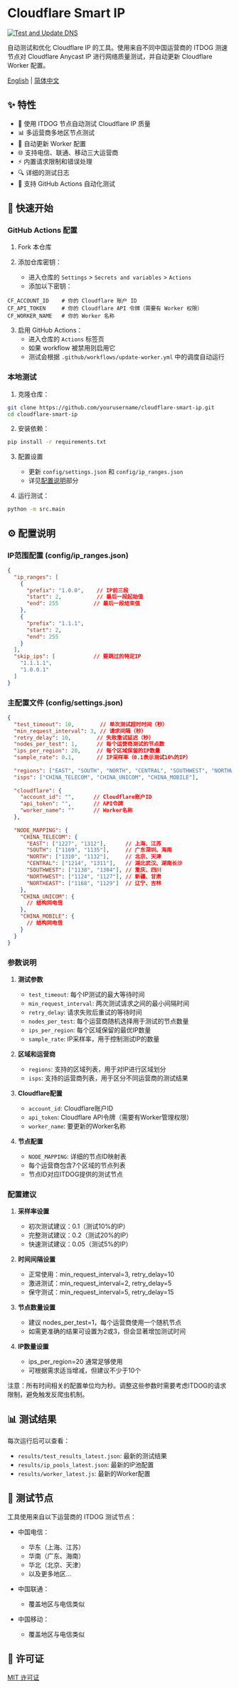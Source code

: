 # Cloudflare Smart IP

[![Test and Update DNS](https://github.com/FutureUnreal/Cloudflare-Smart-IP/actions/workflows/update-worker.yml/badge.svg)](https://github.com/FutureUnreal/Cloudflare-Smart-IP/actions/workflows/update-worker.yml)

自动测试和优化 Cloudflare IP 的工具。使用来自不同中国运营商的 ITDOG 测速节点对 Cloudflare Anycast IP 进行网络质量测试，并自动更新 Cloudflare Worker 配置。

[English](./README.md) | [简体中文](#简体中文)

## ✨ 特性

- 🚀 使用 ITDOG 节点自动测试 Cloudflare IP 质量
- 📊 多运营商多地区节点测试
- 🔄 自动更新 Worker 配置
- 🌐 支持电信、联通、移动三大运营商
- ⚡ 内置请求限制和错误处理
- 🔍 详细的测试日志
- 🤖 支持 GitHub Actions 自动化测试

## 🚀 快速开始

### GitHub Actions 配置

1. Fork 本仓库

2. 添加仓库密钥：
   - 进入仓库的 `Settings` > `Secrets and variables` > `Actions`
   - 添加以下密钥：
```
CF_ACCOUNT_ID    # 你的 Cloudflare 账户 ID
CF_API_TOKEN     # 你的 Cloudflare API 令牌（需要有 Worker 权限）
CF_WORKER_NAME   # 你的 Worker 名称
```

3. 启用 GitHub Actions：
   - 进入仓库的 `Actions` 标签页
   - 如果 workflow 被禁用则启用它
   - 测试会根据 `.github/workflows/update-worker.yml` 中的调度自动运行

### 本地测试

1. 克隆仓库：
```bash
git clone https://github.com/yourusername/cloudflare-smart-ip.git
cd cloudflare-smart-ip
```

2. 安装依赖：
```bash
pip install -r requirements.txt
```

3. 配置设置
   - 更新 `config/settings.json` 和 `config/ip_ranges.json`
   - 详见[配置说明](#%EF%B8%8F-配置说明)部分

4. 运行测试：
```bash
python -m src.main
```

## ⚙️ 配置说明

### IP范围配置 (config/ip_ranges.json)
```json
{
  "ip_ranges": [
    {
      "prefix": "1.0.0",    // IP前三段
      "start": 2,           // 最后一段起始值
      "end": 255           // 最后一段结束值
    },
    {
      "prefix": "1.1.1",
      "start": 2,
      "end": 255
    }
  ],
  "skip_ips": [            // 要跳过的特定IP
    "1.1.1.1",
    "1.0.0.1"
  ]
}
```

### 主配置文件 (config/settings.json)
```json
{
  "test_timeout": 10,        // 单次测试超时时间（秒）
  "min_request_interval": 3, // 请求间隔（秒）
  "retry_delay": 10,        // 失败重试延迟（秒）
  "nodes_per_test": 1,      // 每个运营商测试的节点数
  "ips_per_region": 20,     // 每个区域保留的IP数量
  "sample_rate": 0.1,       // IP采样率（0.1表示测试10%的IP）
  
  "regions": ["EAST", "SOUTH", "NORTH", "CENTRAL", "SOUTHWEST", "NORTHWEST", "NORTHEAST"],
  "isps": ["CHINA_TELECOM", "CHINA_UNICOM", "CHINA_MOBILE"],
  
  "cloudflare": {
    "account_id": "",      // Cloudflare账户ID
    "api_token": "",       // API令牌
    "worker_name": ""      // Worker名称
  },
  
  "NODE_MAPPING": {
    "CHINA_TELECOM": {
      "EAST": ["1227", "1312"],      // 上海、江苏
      "SOUTH": ["1169", "1135"],     // 广东深圳、海南
      "NORTH": ["1310", "1132"],     // 北京、天津
      "CENTRAL": ["1214", "1311"],   // 湖北武汉、湖南长沙
      "SOUTHWEST": ["1138", "1304"], // 重庆、四川
      "NORTHWEST": ["1124", "1127"], // 新疆、甘肃
      "NORTHEAST": ["1168", "1129"]  // 辽宁、吉林
    },
    "CHINA_UNICOM": {
      // 结构同电信
    },
    "CHINA_MOBILE": {
      // 结构同电信
    }
  }
}
```

### 参数说明

1. **测试参数**
   - `test_timeout`: 每个IP测试的最大等待时间
   - `min_request_interval`: 两次测试请求之间的最小间隔时间
   - `retry_delay`: 请求失败后重试的等待时间
   - `nodes_per_test`: 每个运营商随机选择用于测试的节点数量
   - `ips_per_region`: 每个区域保留的最优IP数量
   - `sample_rate`: IP采样率，用于控制测试IP的数量

2. **区域和运营商**
   - `regions`: 支持的区域列表，用于对IP进行区域划分
   - `isps`: 支持的运营商列表，用于区分不同运营商的测试结果

3. **Cloudflare配置**
   - `account_id`: Cloudflare账户ID
   - `api_token`: Cloudflare API令牌（需要有Worker管理权限）
   - `worker_name`: 要更新的Worker名称

4. **节点配置**
   - `NODE_MAPPING`: 详细的节点ID映射表
   - 每个运营商包含7个区域的节点列表
   - 节点ID对应ITDOG提供的测试节点

### 配置建议

1. **采样率设置**
   - 初次测试建议：0.1（测试10%的IP）
   - 完整测试建议：0.2（测试20%的IP）
   - 快速测试建议：0.05（测试5%的IP）

2. **时间间隔设置**
   - 正常使用：min_request_interval=3, retry_delay=10
   - 激进测试：min_request_interval=2, retry_delay=5
   - 保守测试：min_request_interval=5, retry_delay=15

3. **节点数量设置**
   - 建议 nodes_per_test=1，每个运营商使用一个随机节点
   - 如需更准确的结果可设置为2或3，但会显著增加测试时间

4. **IP数量设置**
   - ips_per_region=20 通常足够使用
   - 可根据需求适当增减，但建议不少于10个

注意：所有时间相关的配置单位均为秒。调整这些参数时需要考虑ITDOG的请求限制，避免触发反爬虫机制。

## 📊 测试结果

每次运行后可以查看：
- `results/test_results_latest.json`: 最新的测试结果
- `results/ip_pools_latest.json`: 最新的IP池配置
- `results/worker_latest.js`: 最新的Worker配置

## 🌟 测试节点

工具使用来自以下运营商的 ITDOG 测试节点：

- 中国电信：
  - 华东（上海、江苏）
  - 华南（广东、海南）
  - 华北（北京、天津）
  - 以及更多地区...

- 中国联通：
  - 覆盖地区与电信类似

- 中国移动：
  - 覆盖地区与电信类似

## 📃 许可证

[MIT 许可证](./LICENSE)
